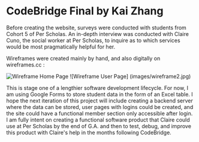 # CodeBridge Final by Kai Zhang

Before creating the website, surveys were conducted with students from Cohort 5 of Per Scholas. An in-depth interview was conducted with Claire Cuno, the social worker at Per Scholas, to inquire as to which services would be most pragmatically helpful for her. 

Wireframes were created mainly by hand, and also digitally on wireframes.cc :

![Wireframe Home Page](images/wireframe1.jpg)
![Wireframe User Page] (images/wireframe2.jpg) 

This is stage one of a lengthier software development lifecycle. For now, I am using Google Forms to store student data in the form of an Excel table. I hope the next iteration of this project will include creating a backend server where the data can be stored, user pages with logins could be created, and the site could have a functional member section only accessible after login. I am fully intent on creating a functional software product that Claire could use at Per Scholas by the end of G.A. and then to test, debug, and improve this product with Claire's help in the months following CodeBridge.